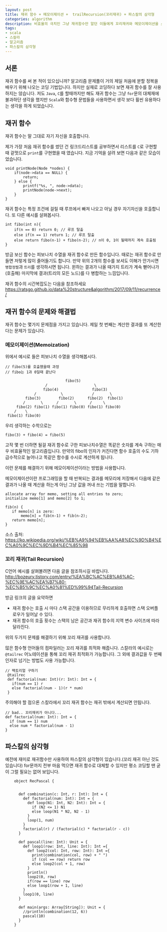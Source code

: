 ```yaml
---
layout: post
title: 재귀 함수 + 메모이제이션 +  trailRecursion(꼬리재귀) + 파스칼의 삼각형
categories: algorithm
description: 비효율의 극치인 그냥 재귀함수만 알던 이들에게 꼬리재귀와 메모이제이션을 소개합니다.
tags:
- scala
- 스칼라
- 알고리즘
- 파스칼의 삼각형
---
```


## 서론

재귀 함수를 써 본 적이 있으십니까? 알고리즘 문제풀이 거의 제일 처음에 분할 정복을 배우기 위해 나오는 코딩 기법입니다. 하지만 실재로 코딩하다 보면 재귀 함수를 잘 사용하지는 않습니다.
저도 `Java`, `C`를 할때까지만 해도 재귀 함수는 그냥 `for`문의 대체재에 불과하단 생각을 했지만 `Scala`와 함수형 문법들을 사용하면서 생각 보다 휠씬 유용하다는 생각을 하게 되었습니다.

## 재귀 함수

재귀 함수는 말 그대로 자기 자신을 호출합니다.

제가 가장 처음 재귀 함수를 썼던 건 링크드리스트를 공부하면서 리스트를 `C`로 구현할 때 겉멋으로 `print`를 구현했을 때 였습니다. 지금 기억을 살려 보면 다음과 같은 모습이었습니다.
    
    void printNode(Node *nodes) {
        if(node->data == NULL) {
            return;
        } else {
            printf("%s, ", node->data);
            printNode(node->next);
        }
    }

재귀 함수는 특정 조건에 걸릴 때 루프에서 빠져 나오고 아닐 경우 자기자신을 호출합니다. 또 다른 예시를 살펴봅시다.

    int fibo(int n){
        if(n == 0) return 0; // 루프 탈출
        else if(n == 1) return 1; // 루프 탈출
        else return fibo(n-1) + fibo(n-2); // n이 0, 1이 될때까지 계속 호출됨
    }
    
방금 보신 함수는 피보나치 수열을 재귀 함수로 만든 함수입니다. 때로는 재귀 함수로 만들면 저렇게 많이 줄어들기도 합니다.
만약 위의 2개의 함수를 보셔도 이해가 안가시면 `병합정렬`과 `트리`를 생각하시면 됩니다. 윈하는 결과가 나올 때가지 트리가 계속 뻗어나가 (호출해) 마지막에
결과(트리의 모든 노드)를 다 병합하는 느낌입니다.


재귀 함수의 시간복잡도는 다음을 참조하세요
https://ratsgo.github.io/data%20structure&algorithm/2017/09/11/recurrence/


## 재귀 함수의 문제와 해결법

재귀 함수는 몇가지 문제점을 가지고 있습니다. 제일 첫 번째는 계산한 결과를 또 계산한다는 문제가 있습니다.

### 메모이제이션(Memoization)
위에서 예시로 들은 피보나치 수열을 생각해봅시다.

    // fibo(5)를 호출했을때 과정
    // fibo는 1과 0일때 끝난다
        
                               fibo(5)
                      /                     \
                     fibo(4)               fibo(3)
                 /           \             /       \
             fibo(3)        fibo(2)      fibo(2)  fibo(1)
            /       \      /       \      /     \
         fibo(2) fibo(1) fibo(1) fibo(0) fibo(1) fibo(0)  
        /    \
     fibo(1) fibo(0)

우리 생각하는 수학으로는 

    fibo(3) + fibo(4) = fibo(5)

고작 몇 번 더하면 될걸 재귀 함수로 구한 피보나치수열은 똑같은 숫자를 계속 구하는 매우 비효율적인 알고리즘입니다. 만약의 fibo의 인자가 커진다면
함수 호출의 수도 기하급수적으로 늘어나고 똑같은 함수를 수시로 계산하게 됩니다.

이런 문제를 해결하기 위해 메모이제이션이라는 방법을 사용합니다.

메모이제이션이란 프로그래밍을 할 때 반복되는 결과를 메모리에 저장해서 다음에 같은 결과가 나올 때 계산을 하는게 아닌 그냥 값을 꺼내 쓰는 기법을 말합니다.

    allocate array for memo, setting all entries to zero;
    initialize memo[1] and memo[2] to 1;
    
    fib(n) {
       if memo[n] is zero:
           memo[n] = fib(n-1) + fib(n-2);
       return memo[n];
    }
    
소스 출처: https://ko.wikipedia.org/wiki/%EB%A9%94%EB%AA%A8%EC%9D%B4%EC%A0%9C%EC%9D%B4%EC%85%98

### 꼬리 재귀(Tail Recursion)

C언어 예시를 살펴볼려면 다음 글을 참조하시길 바랍니다.
http://bozeury.tistory.com/entry/%EA%BC%AC%EB%A6%AC-%EC%9E%AC%EA%B7%80-%EC%B5%9C%EC%A0%81%ED%99%94Tail-Recursion

방금 링크의 글을 요약하면

- 재귀 함수는 호출 시 마다 스택 공간을 이용하므로 무리하게 호출하면 스택 오버플로우가 일어날 수 있다.
- 재귀 함수의 호출 횟수는 스택의 남은 공간과 재귀 함수의 지역 변수 사이즈에 따라 달라진다.

위의 두가지 문제를 해결하기 위해 꼬리 재귀를 사용합니다.

많은 함수형 언어들의 컴파일러는 꼬리 재귀를 최적화 해줍니다. 스칼라의 예시로는 `@tailrec` 어노테이션을 통해 꼬리 재귀 최적화가 가능합니다.
그 외에 결과값을 두 번째 인자로 넘기는 방법도 사용 가능합니다.

    // 팩토리얼 구하기
     @tailrec
     def factorial(num: Int)(r: Int): Int = {
       if(num == 1) r
       else factorial(num - 1)(r * num)
     }

주의해야 할 점으론 스칼라에서 꼬리 재귀 함수는 재귀 밖에서 계산되면 안됩니다.

    // bad.. 꼬리재귀가 아니다...
    def factorial(num: Int): Int = {
      if (num == 1) num
      else num * factorial(num - 1)
    }

## 파스칼의 삼각형

예전에 재미로 재귀함수만 사용하여 파스칼의 삼각형이 있습니다.(꼬리 재귀 아닌 것도 있습니다)
for문까지 전부 마음 먹으면 재귀 함수로 대체할 수 있지만 평소 코딩할 땐 굳이 그럴 필요는 없어 보입니다.

        object RecPascal {
        
        
          def combination(c: Int, r: Int): Int = {
            def factorial(num: Int): Int = {
              def loop(N1: Int, N2: Int): Int = {
                if (N2 <= 1) N1
                else loop(N1 * N2, N2 - 1)
              }
              loop(1, num)
            }
            factorial(r) / (factorial(c) * factorial(r - c))
          }
        
          def pascal(line: Int): Unit = {
            def loop1(row: Int, line: Int): Int ={
              def loop2(col: Int, row: Int): Int ={
                print(combination(col, row) + " ")
                if (col == row) return row
                else loop2(col + 1, row)
              }
              println()
              loop2(0, row)
              if(row == line) row
              else loop1(row + 1, line)
            }
            loop1(0, line)
          }
        
          def main(args: Array[String]): Unit = {
            //println(combination(12, 6))
            pascal(10)
          }
        }


